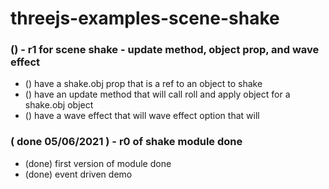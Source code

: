 # threejs-examples-scene-shake

### () - r1 for scene shake - update method, object prop, and wave effect
* () have a shake.obj prop that is a ref to an object to shake
* () have an update method that will call roll and apply object for a shake.obj object
* () have a wave effect that will wave effect option that will

### ( done 05/06/2021 ) - r0 of shake module done
* (done) first version of module done
* (done) event driven demo
